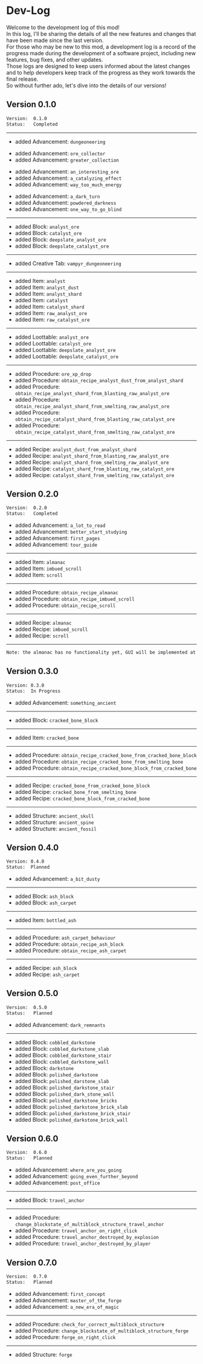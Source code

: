 # Dev-Log
Welcome to the development log of this mod!  
In this log, I'll be sharing the details of all the new features and changes that have been made since the last version.  
For those who may be new to this mod, a development log is a record of the progress made during the development of a software project, including new features, bug fixes, and other updates.  
Those logs are designed to keep users informed about the latest changes and to help developers keep track of the progress as they work towards the final release.  
So without further ado, let's dive into the details of our versions!


## Version 0.1.0
```txt
Version:  0.1.0
Status:   Completed
```
---
<!-- Root -->
- added Advancement: ```dungeoneering```
<!-- Tree: ORE -->
- added Advancement: ```ore_collector```
- added Advancement: ```greater_collection```
<!-- Tree: CATALYST -->
- added Advancement: ```an_interesting_ore```
- added Advancement: ```a_catalyzing_effect```
- added Advancement: ```way_too_much_energy```
<!-- Tree: ANALYST -->
- added Advancement: ```a_dark_turn```
- added Advancement: ```powdered_darkness```
- added Advancement: ```one_way_to_go_blind```
---
- added Block: ```analyst_ore```
- added Block: ```catalyst_ore```
- added Block: ```deepslate_analyst_ore```
- added Block: ```deepslate_catalyst_ore```
---
- added Creative Tab: ```vampyr_dungeoneering```
---
- added Item: ```analyst```
- added Item: ```analyst_dust```
- added Item: ```analyst_shard```
- added Item: ```catalyst```
- added Item: ```catalyst_shard```
- added Item: ```raw_analyst_ore```
- added Item: ```raw_catalyst_ore```
---
- added Loottable: ```analyst_ore```
- added Loottable: ```catalyst_ore```
- added Loottable: ```deepslate_analyst_ore```
- added Loottable: ```deepslate_catalyst_ore```
---
- added Procedure: ```ore_xp_drop```
- added Procedure: ```obtain_recipe_analyst_dust_from_analyst_shard```
- added Procedure: ```obtain_recipe_analyst_shard_from_blasting_raw_analyst_ore```
- added Procedure: ```obtain_recipe_analyst_shard_from_smelting_raw_analyst_ore```
- added Procedure: ```obtain_recipe_catalyst_shard_from_blasting_raw_catalyst_ore```
- added Procedure: ```obtain_recipe_catalyst_shard_from_smelting_raw_catalyst_ore```
---
- added Recipe: ```analyst_dust_from_analyst_shard```
- added Recipe: ```analyst_shard_from_blasting_raw_analyst_ore```
- added Recipe: ```analyst_shard_from_smelting_raw_analyst_ore```
- added Recipe: ```catalyst_shard_from_blasting_raw_catalyst_ore```
- added Recipe: ```catalyst_shard_from_smelting_raw_catalyst_ore```

## Version 0.2.0
```txt
Version:  0.2.0
Status:   Completed
```
<!-- Tree: ALMANAC -->
- added Advancement: ```a_lot_to_read```
- added Advancement: ```better_start_studying```
- added Advancement: ```first_pages```
- added Advancement: ```tour_guide```
---
- added Item: ```almanac```
- added Item: ```imbued_scroll```
- added Item: ```scroll```
---
- added Procedure: ```obtain_recipe_almanac```
- added Procedure: ```obtain_recipe_imbued_scroll```
- added Procedure: ```obtain_recipe_scroll```
---
- added Recipe: ```almanac```
- added Recipe: ```imbued_scroll```
- added Recipe: ```scroll```
---
```txt
Note: the almanac has no functionality yet, GUI will be implemented at a later point in time.
```

## Version 0.3.0
```txt
Version: 0.3.0
Status:  In Progress
```
<!-- Tree: DISCOVERY -->
- added Advancement: ```something_ancient```
---
- added Block: ```cracked_bone_block```
---
- added Item: ```cracked_bone```
---
- added Procedure: ```obtain_recipe_cracked_bone_from_cracked_bone_block```
- added Procedure: ```obtain_recipe_cracked_bone_from_smelting_bone```
- added Procedure: ```obtain_recipe_cracked_bone_block_from_cracked_bone```
---
- added Recipe: ```cracked_bone_from_cracked_bone_block```
- added Recipe: ```cracked_bone_from_smelting_bone```
- added Recipe: ```cracked_bone_block_from_cracked_bone```
---
- added Structure: ```ancient_skull```
- added Structure: ```ancient_spine```
- added Structure: ```ancient_fossil```

## Version 0.4.0
```txt
Version: 0.4.0
Status:  Planned
```
<!-- Tree: DISCOVERY -->
- added Advancement: ```a_bit_dusty```
---
- added Block: ```ash_block```
- added Block: ```ash_carpet```
---
- added Item: ```bottled_ash```
---
- added Procedure: ```ash_carpet_behaviour```
- added Procedure: ```obtain_recipe_ash_block```
- added Procedure: ```obtain_recipe_ash_carpet```
---
- added Recipe: ```ash_block```
- added Recipe: ```ash_carpet```

## Version 0.5.0
```txt
Version:  0.5.0
Status:   Planned
```
<!-- Tree: DISCOVERY -->
- added Advancement: ```dark_remnants```
---
- added Block: ```cobbled_darkstone```
- added Block: ```cobbled_darkstone_slab```
- added Block: ```cobbled_darkstone_stair```
- added Block: ```cobbled_darkstone_wall```
- added Block: ```darkstone```
- added Block: ```polished_darkstone```
- added Block: ```polished_darstone_slab```
- added Block: ```polished_darkstone_stair```
- added Block: ```polished_dark_stone_wall```
- added Block: ```polished_darkstone_bricks```
- added Block: ```polished_darkstone_brick_slab```
- added Block: ```polished_darkstone_brick_stair```
- added Block: ```polished_darkstone_brick_wall```

## Version 0.6.0
```txt
Version:  0.6.0
Status:   Planned
```
<!-- Tree: TRAVEL ANCHOR -->
- added Advancement: ```where_are_you_going```
- added Advancement: ```going_even_further_beyond```
- added Advancement: ```post_office```
---
- added Block: ```travel_anchor```
---
- added Procedure: ```change_blockstate_of_multiblock_structure_travel_anchor```
- added Procedure: ```travel_anchor_on_right_click```
- added Procedure: ```travel_anchor_destroyed_by_explosion```
- added Procedure: ```travel_anchor_destroyed_by_player```

## Version 0.7.0
```txt
Version:  0.7.0
Status:   Planned
```
<!-- Tree: FORGE -->
- added Advancement: ```first_concept```
- added Advancement: ```master_of_the_forge```
- added Advancement: ```a_new_era_of_magic```
---
- added Procedure: ```check_for_correct_multiblock_structure```
- added Procedure: ```change_blockstate_of_multiblock_structure_forge```
- added Procedure: ```forge_on_right_click```
---
- added Structure: ```forge```
